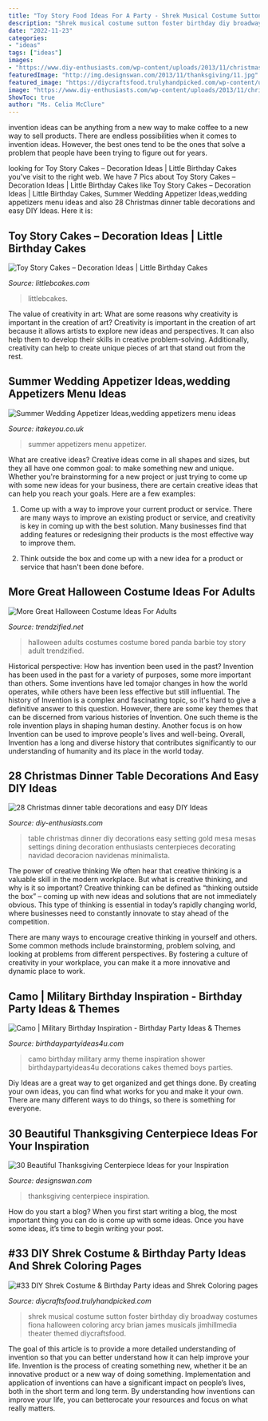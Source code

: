 ```yaml
---
title: "Toy Story Food Ideas For A Party - Shrek Musical Costume Sutton Foster Birthday Diy Broadway Costumes Fiona Halloween Coloring Arcy Brian James Musicals Jimhillmedia Theater Themed Diycraftsfood"
description: "Shrek musical costume sutton foster birthday diy broadway costumes fiona halloween coloring arcy brian james musicals jimhillmedia theater themed diycraftsfood"
date: "2022-11-23"
categories:
- "ideas"
tags: ["ideas"]
images:
- "https://www.diy-enthusiasts.com/wp-content/uploads/2013/11/christmas-dinner-table-setting-minimalistic-gold-red-e1415992811803.jpg"
featuredImage: "http://img.designswan.com/2013/11/thanksgiving/11.jpg"
featured_image: "https://diycraftsfood.trulyhandpicked.com/wp-content/uploads/2016/07/Shrek-party-costume-idea_mg.jpg"
image: "https://www.diy-enthusiasts.com/wp-content/uploads/2013/11/christmas-dinner-table-setting-minimalistic-gold-red-e1415992811803.jpg"
ShowToc: true
author: "Ms. Celia McClure"
---
```



invention ideas can be anything from a new way to make coffee to a new way to sell products. There are endless possibilities when it comes to invention ideas. However, the best ones tend to be the ones that solve a problem that people have been trying to figure out for years.

	

		
looking for Toy Story Cakes – Decoration Ideas | Little Birthday Cakes you've visit to the right web. We have 7 Pics about Toy Story Cakes – Decoration Ideas | Little Birthday Cakes like Toy Story Cakes – Decoration Ideas | Little Birthday Cakes, Summer Wedding Appetizer Ideas,wedding appetizers menu ideas and also 28 Christmas dinner table decorations and easy DIY Ideas. Here it is:
		
    
## Toy Story Cakes – Decoration Ideas | Little Birthday Cakes

<img loading=lazy src="https://www.littlebcakes.com/wp-content/uploads/2014/02/Toy-Story-Cake-Ideas.jpg" onerror="this.onerror=null;this.src='https://tse2.mm.bing.net/th?id=OIP.SkDbF0H0TF2sYM-v-v5-wAHaLG&amp;pid=15.1';" alt="Toy Story Cakes – Decoration Ideas | Little Birthday Cakes">

_Source: littlebcakes.com_

>littlebcakes. 

	

The value of creativity in art: What are some reasons why creativity is important in the creation of art?
Creativity is important in the creation of art because it allows artists to explore new ideas and perspectives. It can also help them to develop their skills in creative problem-solving. Additionally, creativity can help to create unique pieces of art that stand out from the rest.

    
## Summer Wedding Appetizer Ideas,wedding Appetizers Menu Ideas

<img loading=lazy src="https://www.itakeyou.co.uk/wp-content/uploads/2016/07/summer-wedding-appetizer-ideas-wedding-appetizers-menu-ideas.jpg" onerror="this.onerror=null;this.src='https://tse4.mm.bing.net/th?id=OIP.KQ1x6civj3gZQw_Z-cS5UwHaLH&amp;pid=15.1';" alt="Summer Wedding Appetizer Ideas,wedding appetizers menu ideas">

_Source: itakeyou.co.uk_

>summer appetizers menu appetizer. 

	

What are creative ideas?
Creative ideas come in all shapes and sizes, but they all have one common goal: to make something new and unique. Whether you're brainstorming for a new project or just trying to come up with some new ideas for your business, there are certain creative ideas that can help you reach your goals. Here are a few examples: 
1. Come up with a way to improve your current product or service. There are many ways to improve an existing product or service, and creativity is key in coming up with the best solution. Many businesses find that adding features or redesigning their products is the most effective way to improve them. 

2. Think outside the box and come up with a new idea for a product or service that hasn't been done before.

    
## More Great Halloween Costume Ideas For Adults

<img loading=lazy src="https://www.trendzified.net/wp-content/uploads/2014/10/20140614_192304__880.jpg" onerror="this.onerror=null;this.src='https://tse2.mm.bing.net/th?id=OIP.2sOPFmNsFw2Ok6yFEPjCFAHaJ3&amp;pid=15.1';" alt="More Great Halloween Costume Ideas For Adults">

_Source: trendzified.net_

>halloween adults costumes costume bored panda barbie toy story adult trendzified. 

	

Historical perspective: How has invention been used in the past?
Invention has been used in the past for a variety of purposes, some more important than others. Some inventions have led tomajor changes in how the world operates, while others have been less effective but still influential. The history of Invention is a complex and fascinating topic, so it's hard to give a definitive answer to this question. However, there are some key themes that can be discerned from various histories of Invention. One such theme is the role invention plays in shaping human destiny. Another focus is on how Invention can be used to improve people's lives and well-being. Overall, Invention has a long and diverse history that contributes significantly to our understanding of humanity and its place in the world today.

    
## 28 Christmas Dinner Table Decorations And Easy DIY Ideas

<img loading=lazy src="https://www.diy-enthusiasts.com/wp-content/uploads/2013/11/christmas-dinner-table-setting-minimalistic-gold-red-e1415992811803.jpg" onerror="this.onerror=null;this.src='https://tse2.mm.bing.net/th?id=OIP.5o1Ma-rgJWKDjJl3R9WTNAHaKj&amp;pid=15.1';" alt="28 Christmas dinner table decorations and easy DIY Ideas">

_Source: diy-enthusiasts.com_

>table christmas dinner diy decorations easy setting gold mesa mesas settings dining decoration enthusiasts centerpieces decorating navidad decoracion navidenas minimalista. 

	

The power of creative thinking
We often hear that creative thinking is a valuable skill in the modern workplace. But what is creative thinking, and why is it so important?
Creative thinking can be defined as “thinking outside the box” – coming up with new ideas and solutions that are not immediately obvious. This type of thinking is essential in today’s rapidly changing world, where businesses need to constantly innovate to stay ahead of the competition.

There are many ways to encourage creative thinking in yourself and others. Some common methods include brainstorming, problem solving, and looking at problems from different perspectives. By fostering a culture of creativity in your workplace, you can make it a more innovative and dynamic place to work.

    
## Camo | Military Birthday Inspiration - Birthday Party Ideas &amp; Themes

<img loading=lazy src="http://birthdaypartyideas4u.com/wp-content/uploads/2018/05/camo-military-party-ideas.jpg" onerror="this.onerror=null;this.src='https://tse4.mm.bing.net/th?id=OIP.3-Ri4vt0kGuKk3nrI18KKwHaLZ&amp;pid=15.1';" alt="Camo | Military Birthday Inspiration - Birthday Party Ideas &amp; Themes">

_Source: birthdaypartyideas4u.com_

>camo birthday military army theme inspiration shower birthdaypartyideas4u decorations cakes themed boys parties. 

	

Diy Ideas are a great way to get organized and get things done. By creating your own ideas, you can find what works for you and make it your own. There are many different ways to do things, so there is something for everyone.

    
## 30 Beautiful Thanksgiving Centerpiece Ideas For Your Inspiration

<img loading=lazy src="http://img.designswan.com/2013/11/thanksgiving/11.jpg" onerror="this.onerror=null;this.src='https://tse3.mm.bing.net/th?id=OIP.afKE1ZJ1LA4klxchcWbEPwHaJ4&amp;pid=15.1';" alt="30 Beautiful Thanksgiving Centerpiece Ideas for your Inspiration">

_Source: designswan.com_

>thanksgiving centerpiece inspiration. 

	

How do you start a blog?
When you first start writing a blog, the most important thing you can do is come up with some ideas. Once you have some ideas, it’s time to begin writing your post.

    
## #33 DIY Shrek Costume &amp; Birthday Party Ideas And Shrek Coloring Pages

<img loading=lazy src="https://diycraftsfood.trulyhandpicked.com/wp-content/uploads/2016/07/Shrek-party-costume-idea_mg.jpg" onerror="this.onerror=null;this.src='https://tse2.mm.bing.net/th?id=OIP.ZXm2di_yVVukpe24Iw4djQHaLZ&amp;pid=15.1';" alt="#33 DIY Shrek Costume &amp; Birthday Party ideas and Shrek Coloring pages">

_Source: diycraftsfood.trulyhandpicked.com_

>shrek musical costume sutton foster birthday diy broadway costumes fiona halloween coloring arcy brian james musicals jimhillmedia theater themed diycraftsfood. 

	

The goal of this article is to provide a more detailed understanding of invention so that you can better understand how it can help improve your life.
Invention is the process of creating something new, whether it be an innovative product or a new way of doing something. Implementation and application of inventions can have a significant impact on people’s lives, both in the short term and long term. By understanding how inventions can improve your life, you can betterocate your resources and focus on what really matters.

